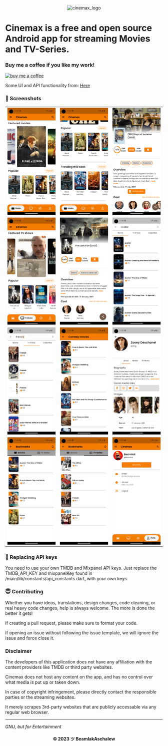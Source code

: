 <div align="center">
  <img src="https://user-images.githubusercontent.com/72562470/179736437-3e8f7dfe-2132-496d-956a-3e10de35eb96.png" width="200" height="200" alt="cinemax_logo">
</div>

<h1><b>Cinemax is a free and open source Android app for streaming Movies and TV-Series.</b></h1>

<h3>Buy me a coffee if you like my work!</h3>
<a href="https://www.buymeacoffee.com/cinemaxapp"><img src="https://helloimjessa.files.wordpress.com/2021/06/bmc-button.png" height="90" width="320.4" alt="buy me a coffee"></a>

Some UI and API functionality from: [Here](https://github.com/bimsina/Matinee-Flutter)



### 📱 Screenshots
<table style={border:"none"}>
  <tr>
    <td><img src="https://raw.githubusercontent.com/BeamlakAschalew/beamlakaschalew.github.io/2f0bb762cd53901c6234628d13816974a9caab3c/cinemax/res/assets/images/Screenshot_1676710325-min.png" alt="Screenshot 2"/></td>
    <td><img src="https://raw.githubusercontent.com/BeamlakAschalew/beamlakaschalew.github.io/2f0bb762cd53901c6234628d13816974a9caab3c/cinemax/res/assets/images/Screenshot_1676710346-min.png" alt="Screenshot 1"/></td>
    <td><img src="https://raw.githubusercontent.com/BeamlakAschalew/beamlakaschalew.github.io/2f0bb762cd53901c6234628d13816974a9caab3c/cinemax/res/assets/images/Screenshot_1676710394-min.png" alt="Screenshot 3"/></td>
  </tr>
  <tr>
    <td><img src="https://raw.githubusercontent.com/BeamlakAschalew/beamlakaschalew.github.io/2f0bb762cd53901c6234628d13816974a9caab3c/cinemax/res/assets/images/Screenshot_1676710412-min.png" alt="Screenshot 1"/></td>
    <td><img src="https://raw.githubusercontent.com/BeamlakAschalew/beamlakaschalew.github.io/2f0bb762cd53901c6234628d13816974a9caab3c/cinemax/res/assets/images/Screenshot_1676710433-min.png" alt="Screenshot 2"/></td>
    <td><img src="https://raw.githubusercontent.com/BeamlakAschalew/beamlakaschalew.github.io/2f0bb762cd53901c6234628d13816974a9caab3c/cinemax/res/assets/images/Screenshot_1676710453-min.png" alt="Screenshot 3"/></td>
  </tr>
  <tr>
    <td><img src="https://raw.githubusercontent.com/BeamlakAschalew/beamlakaschalew.github.io/2f0bb762cd53901c6234628d13816974a9caab3c/cinemax/res/assets/images/Screenshot_1676710474-min.png" alt="Screenshot 1"/></td>
    <td><img src="https://raw.githubusercontent.com/BeamlakAschalew/beamlakaschalew.github.io/2f0bb762cd53901c6234628d13816974a9caab3c/cinemax/res/assets/images/Screenshot_1676710502-min.png" alt="Screenshot 1"/></td>
    <td><img src="https://raw.githubusercontent.com/BeamlakAschalew/beamlakaschalew.github.io/2f0bb762cd53901c6234628d13816974a9caab3c/cinemax/res/assets/images/Screenshot_1676710527-min.png" alt="Screenshot 1"/></td>
  </tr>
   <tr>
    <td><img src="https://raw.githubusercontent.com/BeamlakAschalew/beamlakaschalew.github.io/2f0bb762cd53901c6234628d13816974a9caab3c/cinemax/res/assets/images/Screenshot_1676710766-min.png" alt="Screenshot 1"/></td>
    <td><img src="https://raw.githubusercontent.com/BeamlakAschalew/beamlakaschalew.github.io/2f0bb762cd53901c6234628d13816974a9caab3c/cinemax/res/assets/images/Screenshot_1676710771-min.png" alt="Screenshot 1"/></td>
    <td><img src="https://raw.githubusercontent.com/BeamlakAschalew/beamlakaschalew.github.io/2f0bb762cd53901c6234628d13816974a9caab3c/cinemax/res/assets/images/Screenshot_1676710777-min.png" alt="Screenshot 1"/></td>
  </tr>
</table>

### 🔐 Replacing API keys

You need to use your own TMDB and Mixpanel API keys. Just replace the TMDB_API_KEY and mixpanelKey found in /main/lib/constants/api_constants.dart, with your own keys.

### 😇 Contributing

Whether you have ideas, translations, design changes, code cleaning, or real heavy code changes, help is always welcome. The more is done the better it gets!

If creating a pull request, please make sure to format your code.

If opening an issue without following the issue template, we will ignore the issue and force close it.

### Disclaimer

The developers of this application does not have any affiliation with the content providers like TMDB or third party websites.

Cinemax does not host any content on the app, and has no control over what media is put up or taken down.

In case of copyright infringement, please directly contact the responsible parties or the streaming websites.

It merely scrapes 3rd-party websites that are publicly accessable via any regular web browser.

---

<i>GNU, but for Entertainment</i>
<h4 align='center'>© 2023 ツ BeamlakAschalew</h4>

<!-- DO NOT REMOVE THIS CREDIT 🤬 -->

